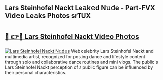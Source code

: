 ## Lars Steinhofel Nackt Le𝚊k𝚎d N𝚞𝚍e - Part-FVX Vid𝚎o Le𝚊ks Photos srTUX

# <h2><a href="http://fb5118p.evod.top/?m=Lars+Steinhofel+Nackt">🔗 👉🔴 Lars Steinhofel Nackt Vid𝚎o Ph𝚘t𝚘s</a></h2>

[![Lars Steinhofel Nackt N𝚞d𝚎s](https://i.imgur.com/8V9OHl7.gif)](http://fb5118p.evod.top/?m=Lars+Steinhofel+Nackt)
Web celebrity Lars Steinhofel Nackt and multimedia artist, recognized for posting dance and lifestyle content through solo and collaborative dance routines and mini vlogs. The public's Lars Steinhofel Nackt perception of a public figure can be influenced by their personal characteristics. 
